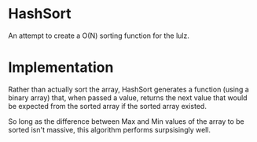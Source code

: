 # HashSort

An attempt to create a O(N) sorting function for the lulz.

# Implementation

Rather than actually sort the array, HashSort generates a function (using a binary array) that, when passed a value, returns the next value that would be expected from the sorted array if the sorted array existed.

So long as the difference between Max and Min values of the array to be sorted isn't massive, this algorithm performs surpsisingly well.
